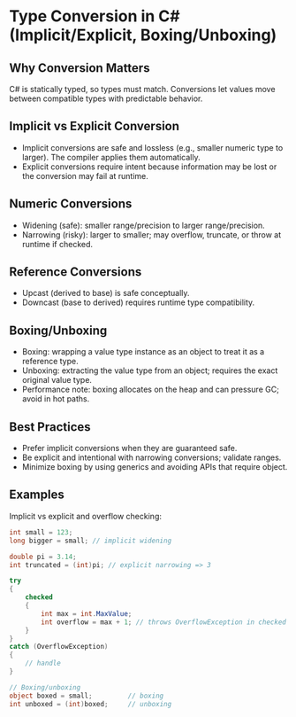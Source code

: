 # Type Conversion in C# (Implicit/Explicit, Boxing/Unboxing)

## Why Conversion Matters
C# is statically typed, so types must match. Conversions let values move between compatible types with predictable behavior.

## Implicit vs Explicit Conversion
- Implicit conversions are safe and lossless (e.g., smaller numeric type to larger). The compiler applies them automatically.
- Explicit conversions require intent because information may be lost or the conversion may fail at runtime.

## Numeric Conversions
- Widening (safe): smaller range/precision to larger range/precision.
- Narrowing (risky): larger to smaller; may overflow, truncate, or throw at runtime if checked.

## Reference Conversions
- Upcast (derived to base) is safe conceptually.
- Downcast (base to derived) requires runtime type compatibility.

## Boxing/Unboxing
- Boxing: wrapping a value type instance as an object to treat it as a reference type.
- Unboxing: extracting the value type from an object; requires the exact original value type.
- Performance note: boxing allocates on the heap and can pressure GC; avoid in hot paths.

## Best Practices
- Prefer implicit conversions when they are guaranteed safe.
- Be explicit and intentional with narrowing conversions; validate ranges.
- Minimize boxing by using generics and avoiding APIs that require object.

## Examples
Implicit vs explicit and overflow checking:

```csharp
int small = 123;
long bigger = small; // implicit widening

double pi = 3.14;
int truncated = (int)pi; // explicit narrowing => 3

try
{
	checked
	{
		int max = int.MaxValue;
		int overflow = max + 1; // throws OverflowException in checked context
	}
}
catch (OverflowException)
{
	// handle
}

// Boxing/unboxing
object boxed = small;         // boxing
int unboxed = (int)boxed;     // unboxing
```
